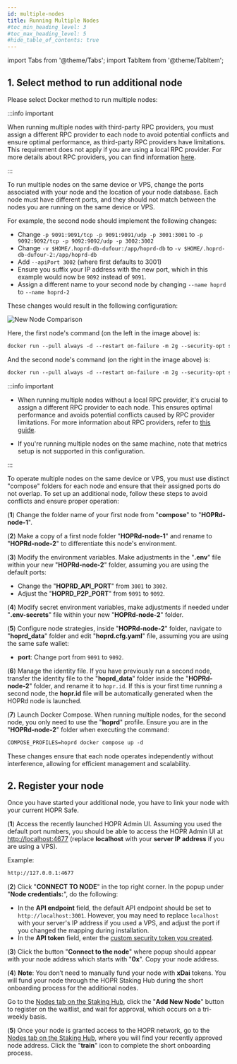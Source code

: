 ```yaml
---
id: multiple-nodes
title: Running Multiple Nodes
#toc_min_heading_level: 3
#toc_max_heading_level: 5
#hide_table_of_contents: true
---
```


import Tabs from '@theme/Tabs';
import TabItem from '@theme/TabItem';

## 1. Select method to run additional node

Please select Docker method to run multiple nodes:

<Tabs>
<TabItem value="docker_multiple_nodes" label="Docker">

:::info important

When running multiple nodes with third-party RPC providers, you must assign a different RPC provider to each node to avoid potential conflicts and ensure optimal performance, as third-party RPC providers have limitations. This requirement does not apply if you are using a local RPC provider. For more details about RPC providers, you can find information [here](./custom-rpc-provider.md).

:::

To run multiple nodes on the same device or VPS, change the ports associated with your node and the location of your node database. Each node must have different ports, and they should not match between the nodes you are running on the same device or VPS.

For example, the second node should implement the following changes:

- Change `-p 9091:9091/tcp -p 9091:9091/udp -p 3001:3001` to `-p 9092:9092/tcp -p 9092:9092/udp -p 3002:3002`
- Change `-v $HOME/.hoprd-db-dufour:/app/hoprd-db` to `-v $HOME/.hoprd-db-dufour-2:/app/hoprd-db`
- Add `--apiPort 3002` (where first defaults to 3001)
- Ensure you suffix your IP address with the new port, which in this example would now be `9092` instead of `9091`.
- Assign a different name to your second node by changing `--name hoprd` to `--name hoprd-2`

These changes would result in the following configuration:

![New Node Comparison](/img/node/new-node-comparison.png)

Here, the first node's command (on the left in the image above) is:

```md
docker run --pull always -d --restart on-failure -m 2g --security-opt seccomp=unconfined --platform linux/x86_64 --log-driver json-file --log-opt max-size=100M --log-opt max-file=5 -ti -v $HOME/.hoprd-db-dufour:/app/hoprd-db --name hoprd -p 9091:9091/tcp -p 9091:9091/udp -p 3001:3001 -e RUST_LOG=info europe-west3-docker.pkg.dev/hoprassociation/docker-images/hoprd:stable --network dufour --init --api --announce --identity /app/hoprd-db/.hopr-id-dufour --data /app/hoprd-db --apiHost '0.0.0.0' --apiToken '<YOUR_SECURITY_TOKEN>' --password 'open-sesame-iTwnsPNg0hpagP+o6T0KOwiH9RQ0' --safeAddress <SAFE_WALLET_ADDRESS> --moduleAddress <MODULE_ADDRESS> --host <YOUR_PUBLIC_IP>:9091 --provider <CUSTOM_RPC_PROVIDER>
```
And the second node's command (on the right in the image above) is:

```md
docker run --pull always -d --restart on-failure -m 2g --security-opt seccomp=unconfined --platform linux/x86_64 --log-driver json-file --log-opt max-size=100M --log-opt max-file=5 -ti -v $HOME/.hoprd-db-dufour-2:/app/hoprd-db --name hoprd-2 -p 9092:9092/tcp -p 9092:9092/udp -p 3002:3002 -e RUST_LOG=info europe-west3-docker.pkg.dev/hoprassociation/docker-images/hoprd:stable --network dufour --init --api --announce --identity /app/hoprd-db/.hopr-id-dufour --data /app/hoprd-db --apiHost '0.0.0.0' --apiPort 3002 --apiToken '<YOUR_SECURITY_TOKEN>' --password 'open-sesame-iTwnsPNg0hpagP+o6T0KOwiH9RQ0' --safeAddress <SAFE_WALLET_ADDRESS> --moduleAddress <MODULE_ADDRESS> --host <YOUR_PUBLIC_IP>:9092 --provider <CUSTOM_RPC_PROVIDER>
```

</TabItem>
<TabItem value="docker_compose_multiple_nodes" label="Docker compose">

:::info important

- When running multiple nodes without a local RPC provider, it's crucial to assign a different RPC provider to each node. This ensures optimal performance and avoids potential conflicts caused by RPC provider limitations. For more information about RPC providers, refer to [this guide](./custom-rpc-provider.md).

- If you're running multiple nodes on the same machine, note that metrics setup is not supported in this configuration.

:::

To operate multiple nodes on the same device or VPS, you must use distinct "compose" folders for each node and ensure that their assigned ports do not overlap. To set up an additional node, follow these steps to avoid conflicts and ensure proper operation:

(**1**) Change the folder name of your first node from "**compose**" to "**HOPRd-node-1**".

(**2**) Make a copy of a first node folder "**HOPRd-node-1**" and rename to "**HOPRd-node-2**" to differentiate this node's environment.

(**3**) Modify the environment variables. Make adjustments in the "**.env**" file within your new "**HOPRd-node-2**" folder, assuming you are using the default ports:
    
- Change the "**HOPRD_API_PORT**" from `3001` to `3002`.
- Adjust the "**HOPRD_P2P_PORT**" from `9091` to `9092`.

(**4**) Modify secret environment variables, make adjustments if needed under "**.env-secrets**" file within your new "**HOPRd-node-2**" folder.

(**5**) Configure node strategies, inside "**HOPRd-node-2**" folder, navigate to "**hoprd_data**" folder and edit "**hoprd.cfg.yaml**" file, assuming you are using the same safe wallet:

- **port**: Change port from `9091` to `9092`.

(**6**) Manage the identity file. If you have previously run a second node, transfer the identity file to the "**hoprd_data**" folder inside the "**HOPRd-node-2**" folder, and rename it to `hopr.id`. If this is your first time running a second node, the **hopr.id** file will be automatically generated when the HOPRd node is launched.

(**7**) Launch Docker Compose. When running multiple nodes, for the second node, you only need to use the "**hoprd**" profile. Ensure you are in the "**HOPRd-node-2**" folder when executing the command:

```md
COMPOSE_PROFILES=hoprd docker compose up -d
```

These changes ensure that each node operates independently without interference, allowing for efficient management and scalability.

</TabItem>
</Tabs>

## 2. Register your node

Once you have started your additional node, you have to link your node with your current HOPR Safe.

(**1**) Access the recently launched HOPR Admin UI. Assuming you used the default port numbers, you should be able to access the HOPR Admin UI at [http://localhost:4677](http://localhost:4677) (replace **localhost** with your **server IP address** if you are using a VPS).

Example: 

```md
http://127.0.0.1:4677
```

(**2**) Click "**CONNECT TO NODE**" in the top right corner.  In the popup under "**Node credentials:**", do the following: 

- In the **API endpoint** field, the default API endpoint should be set to `http://localhost:3001`. However, you may need to replace `localhost` with your server's IP address if you used a VPS, and adjust the port if you changed the mapping during installation.
- In the **API token** field, enter the [custom security token you created](./node-docker.md#21-adjust-apitoken-setting).

(**3**) Click the button "**Connect to the node**" where popup should appear with your node address which starts with "**0x**". Copy your node address.

(**4**) **Note**: You don’t need to manually fund your node with **xDai** tokens. You will fund your node through the HOPR Staking Hub during the short onboarding process for the additional nodes. 

Go to the [Nodes tab on the Staking Hub](https://hub.hoprnet.org/staking/dashboard#node), click the "**Add New Node**" button to register on the waitlist, and wait for approval, which occurs on a tri-weekly basis.

(**5**) Once your node is granted access to the HOPR network, go to the [Nodes tab on the Staking Hub](https://hub.hoprnet.org/staking/dashboard#node), where you will find your recently approved node address. Click the "**train**" icon to complete the short onboarding process.